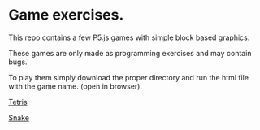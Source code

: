 # Game exercises.
This repo contains a few P5.js games with simple block based graphics.

These games are only made as programming exercises and may contain bugs.

To play them simply download the proper directory and run the html file with the game name.
(open in browser).

[Tetris](/Tetris)
 
[Snake](/Snek)
